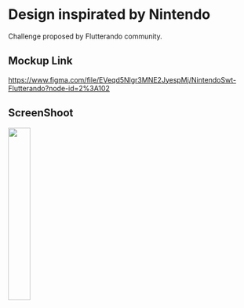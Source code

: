 # Design inspirated by Nintendo

Challenge proposed by Flutterando community.

## Mockup Link
https://www.figma.com/file/EVeqd5Nlgr3MNE2JyespMj/NintendoSwt-Flutterando?node-id=2%3A102

## ScreenShoot
<img src="screenshots/nintendo_img.png" style="width:30%">
